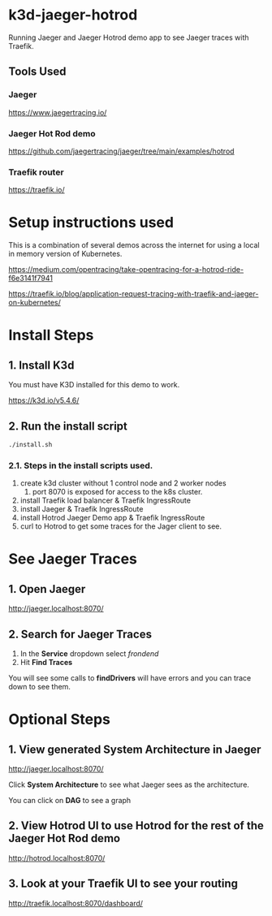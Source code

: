 # k3d-jaeger-hotrod
Running Jaeger and Jaeger Hotrod demo app to see Jaeger traces with Traefik.

## Tools Used 
### Jaeger
https://www.jaegertracing.io/

### Jaeger Hot Rod demo
https://github.com/jaegertracing/jaeger/tree/main/examples/hotrod

### Traefik router
https://traefik.io/

# Setup instructions used 
This is a combination of several demos across the internet for using a local in memory version of Kubernetes.

https://medium.com/opentracing/take-opentracing-for-a-hotrod-ride-f6e3141f7941

https://traefik.io/blog/application-request-tracing-with-traefik-and-jaeger-on-kubernetes/


# Install Steps

## 1. Install K3d

You must have K3D installed for this demo to work.

https://k3d.io/v5.4.6/

## 2. Run the install script

```bash
./install.sh
```

### 2.1. Steps in the install scripts used.
1. create k3d cluster without 1 control node and 2 worker nodes
    1. port 8070 is exposed for access to the k8s cluster.
1. install Traefik load balancer & Traefik IngressRoute
1. install Jaeger & Traefik IngressRoute 
1. install Hotrod Jaeger Demo app & Traefik IngressRoute 
1. curl to Hotrod to get some traces for the Jager client to see.


# See Jaeger Traces

## 1. Open Jaeger
http://jaeger.localhost:8070/

## 2. Search for Jaeger Traces
1. In the **Service** dropdown select *frondend* 
1. Hit **Find Traces**

You will see some calls to **findDrivers** will have errors and you can trace down to see them.

# Optional Steps

## 1.  View generated System Architecture in Jaeger

http://jaeger.localhost:8070/ 

Click **System Architecture** to see what Jaeger sees as the architecture. 

You can click on **DAG** to see a graph

## 2. View Hotrod UI to use Hotrod for the rest of the Jaeger Hot Rod demo 

http://hotrod.localhost:8070/
 
## 3. Look at your Traefik UI to see your routing

http://traefik.localhost:8070/dashboard/
